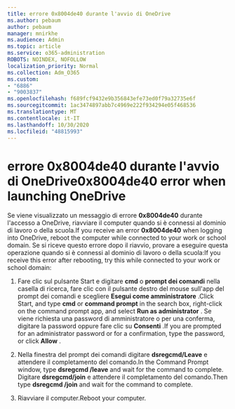 ```yaml
---
title: errore 0x8004de40 durante l'avvio di OneDrive
ms.author: pebaum
author: pebaum
manager: mnirkhe
ms.audience: Admin
ms.topic: article
ms.service: o365-administration
ROBOTS: NOINDEX, NOFOLLOW
localization_priority: Normal
ms.collection: Adm_O365
ms.custom:
- "6886"
- "9003837"
ms.openlocfilehash: f689fcf9432e9b356843efe73ed0f79a32735e6f
ms.sourcegitcommit: 1ac3474897abb7c4969e222f934294e05f468536
ms.translationtype: MT
ms.contentlocale: it-IT
ms.lasthandoff: 10/30/2020
ms.locfileid: "48815993"
---
```

# <a name="0x8004de40-error-when-launching-onedrive"></a><span data-ttu-id="504b5-102">errore 0x8004de40 durante l'avvio di OneDrive</span><span class="sxs-lookup"><span data-stu-id="504b5-102">0x8004de40 error when launching OneDrive</span></span>

<span data-ttu-id="504b5-103">Se viene visualizzato un messaggio di errore **0x8004de40** durante l'accesso a OneDrive, riavviare il computer quando si è connessi al dominio di lavoro o della scuola.</span><span class="sxs-lookup"><span data-stu-id="504b5-103">If you receive an error **0x8004de40** when  logging into OneDrive, reboot the computer while connected to your work or school domain.</span></span> <span data-ttu-id="504b5-104">Se si riceve questo errore dopo il riavvio, provare a eseguire questa operazione quando si è connessi al dominio di lavoro o della scuola:</span><span class="sxs-lookup"><span data-stu-id="504b5-104">If you receive this error after rebooting, try this while connected to your work or school domain:</span></span>

1. <span data-ttu-id="504b5-105">Fare clic sul pulsante Start e digitare **cmd** o **prompt dei comandi**  nella casella di ricerca, fare clic con il pulsante destro del mouse sull'app del prompt dei comandi e scegliere  **Esegui come amministratore** .</span><span class="sxs-lookup"><span data-stu-id="504b5-105">Click Start, and type **cmd** or **command prompt**  in the search  box, right-click on the command prompt app, and select  **Run as administrator** .</span></span> <span data-ttu-id="504b5-106">Se viene richiesta una password di amministratore o per una conferma, digitare la password oppure fare clic su **Consenti** .</span><span class="sxs-lookup"><span data-stu-id="504b5-106">If you are prompted for an administrator password or for a confirmation, type the password, or click **Allow** .</span></span>  

2. <span data-ttu-id="504b5-107">Nella finestra del prompt dei comandi digitare **dsregcmd/Leave**  e attendere il completamento del comando.</span><span class="sxs-lookup"><span data-stu-id="504b5-107">In the Command Prompt window, type **dsregcmd /leave**  and wait for the command to complete.</span></span> <span data-ttu-id="504b5-108">Digitare **dsregcmd/join** e attendere il completamento del comando.</span><span class="sxs-lookup"><span data-stu-id="504b5-108">Then type **dsregcmd /join** and wait for the command to complete.</span></span>
3. <span data-ttu-id="504b5-109">Riavviare il computer.</span><span class="sxs-lookup"><span data-stu-id="504b5-109">Reboot your computer.</span></span>
